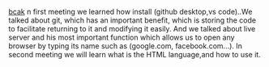 [bcak](../README.md)
n first meeting we learned how install (github desktop,vs code)..We talked about git, which has an important benefit, which is storing the code to facilitate returning to it and modifying it easily.
And we talked about live server  and his most
important function which allows us to open any browser by typing its name such as (google.com,
facebook.com...).
In second meeting we will learn what 
 is the HTML language,and how to use it.
